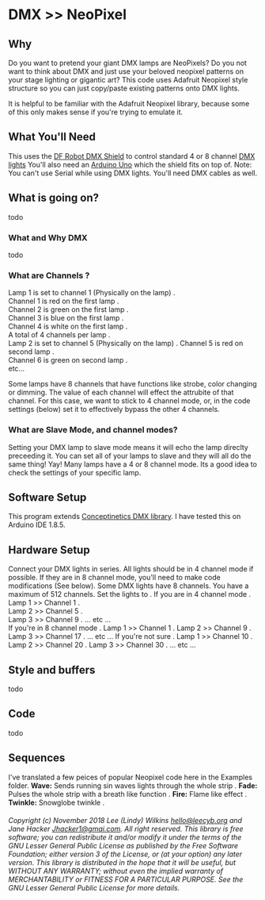 # DMX >> NeoPixel

## Why
Do you want to pretend your giant DMX lamps are NeoPixels? Do you not want to think about DMX and just use your beloved neopixel patterns on your stage lighting or gigantic art? This code uses Adafruit Neopixel style structure so you can just copy/paste existing patterns onto DMX lights. 

It is helpful to be familiar with the Adafruit Neopixel library, because some of this only makes sense if you're trying to emulate it. 

## What You'll Need
This uses the [DF Robot DMX Shield](https://www.dfrobot.com/product-984.html) to control standard 4 or 8 channel [DMX lights](https://www.amazon.com/Lights-MFL-Lighting-Activated-Wedding/dp/B01CTU89N8/ref=sr_1_17?ie=UTF8&qid=1541910731&sr=8-17&keywords=RGBW+dmx) You'll also need an [Arduino Uno](https://store.arduino.cc/usa/arduino-uno-rev3) which the shield fits on top of. Note: You can't use Serial while using DMX lights. You'll need DMX cables as well. 

## What is going on? 
todo
### What and Why DMX
todo
### What are Channels ? 
Lamp 1 is set to channel 1 (Physically on the lamp) .   
 Channel 1 is red on the first lamp .  
 Channel 2 is green on the first lamp .    
 Channel 3 is blue on the first lamp .    
 Channel 4 is white on the first lamp .    
 A total of 4 channels per lamp .    
Lamp 2 is set to channel 5 (Physically on the lamp)    . 
 Channel 5 is red on second lamp .    
 Channel 6 is green on second lamp .    
 etc...  
   
Some lamps have 8 channels that have functions like strobe, color changing or dimming. The value of each channel will effect the attrubite of that channel. For this case, we want to stick to 4 channel mode, or, in the code settings (below) set it to effectively bypass the other 4 channels. 

### What are Slave Mode, and channel modes?
Setting your DMX lamp to slave mode means it will echo the lamp direclty preceeding it. You can set all of your lamps to slave and they will all do the same thing! Yay! Many lamps have a 4 or 8 channel mode. Its a good idea to check the settings of your specific lamp. 

## Software Setup
This program extends [Conceptinetics DMX library](https://sourceforge.net/p/dmxlibraryforar/wiki/Home/).  I have tested this on Arduino IDE 1.8.5. 

## Hardware Setup
Connect your DMX lights in series. All lights should be in 4 channel mode if possible. If they are in 8 channel mode, you'll need to make code modifications (See below). Some DMX lights have 8 channels. You have a maximum of 512 channels. Set the lights to . 
If you are in 4 channel mode . 
Lamp 1 >> Channel 1 .  
Lamp 2 >> Channel 5 .  
Lamp 3 >> Channel 9 . 
... etc ...   
If you're in 8 channel mode . 
Lamp 1 >> Channel 1 . 
Lamp 2 >> Channel 9 . 
Lamp 3 >> Channel 17 . 
... etc ... 
If you're not sure . 
Lamp 1 >> Channel 10 . 
Lamp 2 >> Channel 20 . 
Lamp 3 >> Channel 30 . 
... etc ...   

## Style and buffers
todo

## Code
todo

## Sequences 
I've translated a few peices of popular Neopixel code here in the Examples folder. 
**Wave:** Sends running sin waves lights through the whole strip . 
**Fade:** Pulses the whole strip with a breath like function . 
**Fire:** Flame like effect . 
**Twinkle:** Snowglobe twinkle . 




###### Copyright (c) November 2018 Lee (Lindy) Wilkins <hello@leecyb.org> and Jane Hacker <Jhacker1@gmai.com>.  All right reserved. This library is free software; you can redistribute it and/or modify it under the terms of the GNU Lesser General Public  License as published by the Free Software Foundation; either  version 3 of the License, or (at your option) any later version.  This library is distributed in the hope that it will be useful,  but WITHOUT ANY WARRANTY; without even the implied warranty of  MERCHANTABILITY or FITNESS FOR A PARTICULAR PURPOSE.  See the GNU  Lesser General Public License for more details.
